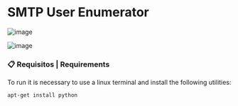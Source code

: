# SMTP User Enumerator

![image](https://user-images.githubusercontent.com/76706456/151645319-d2f7be17-e5b1-4075-b921-10ae1ac6761a.png)

![image](https://user-images.githubusercontent.com/76706456/151645299-624a5a62-a9ca-462d-9759-6f86ae6bf537.png)

### 📋 Requisitos | Requirements

To run it is necessary to use a linux terminal and install the following utilities:

```
apt-get install python
```
